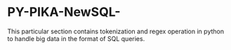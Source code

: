 # PY-PIKA-NewSQL-
This particular section contains tokenization and regex operation in python to handle big data in the format of SQL queries.
